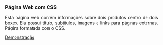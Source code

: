 ### Página Web com CSS

<p align="justify">
Esta página web contém informações sobre dois produtos dentro de dois boxes. Ela possui título, subtítulos, imagens e links para páginas externas. Página formatada com o CSS.
<p>
<a href="https://mayconfranca.github.io/pagina-web-com-css/">Demonstração</a>
